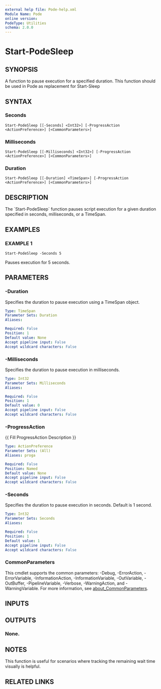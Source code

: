 ```yaml
---
external help file: Pode-help.xml
Module Name: Pode
online version:
PodeType: Utilities
schema: 2.0.0
---
```


# Start-PodeSleep

## SYNOPSIS
A function to pause execution for a specified duration.
This function should be used in Pode as replacement for Start-Sleep

## SYNTAX

### Seconds
```
Start-PodeSleep [[-Seconds] <Int32>] [-ProgressAction <ActionPreference>] [<CommonParameters>]
```

### Milliseconds
```
Start-PodeSleep [[-Milliseconds] <Int32>] [-ProgressAction <ActionPreference>] [<CommonParameters>]
```

### Duration
```
Start-PodeSleep [[-Duration] <TimeSpan>] [-ProgressAction <ActionPreference>] [<CommonParameters>]
```

## DESCRIPTION
The \`Start-PodeSleep\` function pauses script execution for a given duration specified in seconds, milliseconds, or a TimeSpan.

## EXAMPLES

### EXAMPLE 1
```
Start-PodeSleep -Seconds 5
```

Pauses execution for 5 seconds.

## PARAMETERS

### -Duration
Specifies the duration to pause execution using a TimeSpan object.

```yaml
Type: TimeSpan
Parameter Sets: Duration
Aliases:

Required: False
Position: 1
Default value: None
Accept pipeline input: False
Accept wildcard characters: False
```

### -Milliseconds
Specifies the duration to pause execution in milliseconds.

```yaml
Type: Int32
Parameter Sets: Milliseconds
Aliases:

Required: False
Position: 1
Default value: 0
Accept pipeline input: False
Accept wildcard characters: False
```

### -ProgressAction
{{ Fill ProgressAction Description }}

```yaml
Type: ActionPreference
Parameter Sets: (All)
Aliases: proga

Required: False
Position: Named
Default value: None
Accept pipeline input: False
Accept wildcard characters: False
```

### -Seconds
Specifies the duration to pause execution in seconds.
Default is 1 second.

```yaml
Type: Int32
Parameter Sets: Seconds
Aliases:

Required: False
Position: 1
Default value: 1
Accept pipeline input: False
Accept wildcard characters: False
```

### CommonParameters
This cmdlet supports the common parameters: -Debug, -ErrorAction, -ErrorVariable, -InformationAction, -InformationVariable, -OutVariable, -OutBuffer, -PipelineVariable, -Verbose, -WarningAction, and -WarningVariable. For more information, see [about_CommonParameters](http://go.microsoft.com/fwlink/?LinkID=113216).

## INPUTS

## OUTPUTS

### None.
## NOTES
This function is useful for scenarios where tracking the remaining wait time visually is helpful.

## RELATED LINKS
